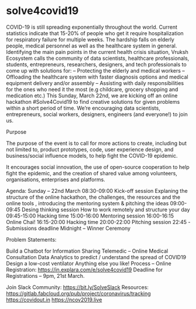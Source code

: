 # solve4covid19


COVID-19 is still spreading exponentially throughout the world. Current statistics indicate that 15-20% of people who get it require hospitalization for respiratory failure for multiple weeks. The hardship falls on elderly people, medical personnel as well as the healthcare system in general.
Identifying the main pain points in the current health crisis situation, Vruksh Ecosystem calls the community of data scientists, healthcare professionals, students, entrepreneurs, researchers, designers, and tech professionals to come up with solutions for:
– Protecting the elderly and medical workers
– Offloading the healthcare system with faster diagnosis options and medical equipment delivery and/or assembly
– Assisting with daily responsibilities for the ones who need it the most (e.g childcare, grocery shopping and medication etc.)
This Sunday, March 22nd, we are kicking off an online hackathon #Solve4Covid19 to find creative solutions for given problems within a short period of time. We’re encouraging data scientists, entrepreneurs, social workers, designers, engineers (and everyone!) to join us.
 

Purpose

The purpose of the event is to call for more actions to create, including but not limited to, product prototypes, code, user experience design, and business/social influence models, to help fight the COVID-19 epidemic.

It encourages social innovation, the use of open-source cooperation to help fight the epidemic, and the creation of shared value among volunteers, organisations, enterprises and platforms.


Agenda:
Sunday – 22nd March
08:30-09:00 Kick-off session
Explaning the structure of the online hackathon, the challenges, the resources and the online tools , introducing the mentoring system & pitching the ideas
09:00-09:45 Desing thinking session
How to work remotely and structure your day
09:45-15:00 Hacking time
15:00-16:00 Mentoring session
16:00-16:15 Online Chai!
16:15-20:00 Hacking time
20:00-22:00 Pitching session
22:45 -Submissions deadline
Midnight – Winner Ceremony

Problem Statements: 

Build a Chatbot for Information Sharing
 Telemedic – Online Medical Consultation
Data Analytics to predict / understand the spread of COVID19
Design a low-cost ventilator 
Anything else you like!
Process – 
Online Registration: https://in.explara.com/e/solve4covid19
Deadline for Registrations – 9pm, 21st March. 
 
Join Slack Community: https://bit.ly/SolveSlack
Resources: 
https://gitlab.fabcloud.org/pub/project/coronavirus/tracking
https://covidout.in
https://ncov2019.live
